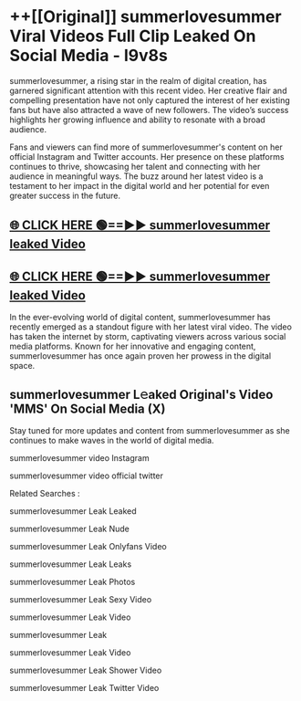 # ++[[Original]] summerlovesummer Viral Videos Full Clip Leaked On Social Media - l9v8s<br>

summerlovesummer, a rising star in the realm of digital creation, has garnered significant attention with this recent video. Her creative flair and compelling presentation have not only captured the interest of her existing fans but have also attracted a wave of new followers. The video’s success highlights her growing influence and ability to resonate with a broad audience.

Fans and viewers can find more of summerlovesummer's content on her official Instagram and Twitter accounts. Her presence on these platforms continues to thrive, showcasing her talent and connecting with her audience in meaningful ways. The buzz around her latest video is a testament to her impact in the digital world and her potential for even greater success in the future.


## [🌐 CLICK HERE 🟢==►► summerlovesummer leaked Video ](https://onlyclips.site?title=summerlovesummer&ref=git)

## [🌐 CLICK HERE 🟢==►► summerlovesummer leaked Video ](https://onlyclips.site?title=summerlovesummer&ref=git)


In the ever-evolving world of digital content, summerlovesummer has recently emerged as a standout figure with her latest viral video. The video has taken the internet by storm, captivating viewers across various social media platforms. Known for her innovative and engaging content, summerlovesummer has once again proven her prowess in the digital space.



## summerlovesummer L𝚎aked Original's Video 'MMS' On Social Media (X)


Stay tuned for more updates and content from summerlovesummer as she continues to make waves in the world of digital media.

summerlovesummer video Instagram

summerlovesummer video official twitter


Related Searches :

summerlovesummer Leak Leaked

summerlovesummer Leak Nude

summerlovesummer Leak Onlyfans Video

summerlovesummer Leak Leaks

summerlovesummer Leak Photos

summerlovesummer Leak Sexy Video

summerlovesummer Leak Video

summerlovesummer Leak

summerlovesummer Leak Video

summerlovesummer Leak Shower Video

summerlovesummer Leak Twitter Video

